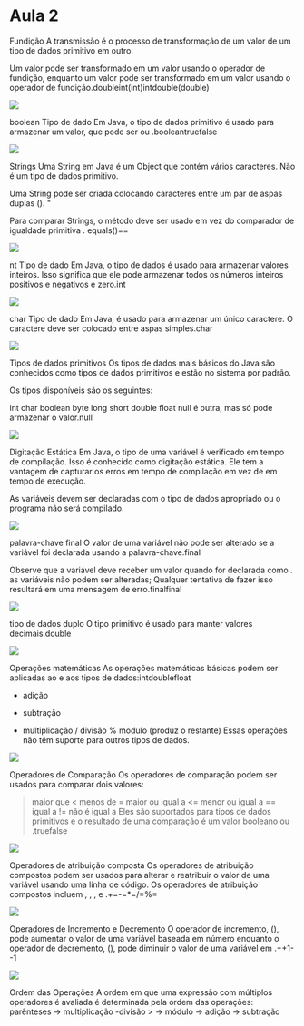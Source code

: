 <h1>Aula 2</h2>

<p>Fundição
A transmissão é o processo de transformação de um valor de um tipo de dados primitivo em outro.

Um valor pode ser transformado em um valor usando o operador de fundição, enquanto um valor pode ser transformado em um valor usando o operador de fundição.doubleint(int)intdouble(double)</p>

<img src="./img/java1.jpeg">

<p>boolean Tipo de dado
Em Java, o tipo de dados primitivo é usado para armazenar um valor, que pode ser ou .booleantruefalse</p>

<img src="img/java2.jpeg">

<p>Strings
Uma String em Java é um Object que contém vários caracteres. Não é um tipo de dados primitivo.

Uma String pode ser criada colocando caracteres entre um par de aspas duplas (). "

Para comparar Strings, o método deve ser usado em vez do comparador de igualdade primitiva . equals()==</p>

<img src="img/java3.jpeg">

<p>nt Tipo de dado
Em Java, o tipo de dados é usado para armazenar valores inteiros. Isso significa que ele pode armazenar todos os números inteiros positivos e negativos e zero.int</p>

<img src="img/java4.jpeg">

<p>char Tipo de dado
Em Java, é usado para armazenar um único caractere. O caractere deve ser colocado entre aspas simples.char</p>

<img src="img/java5.jpeg">

<p>Tipos de dados primitivos
Os tipos de dados mais básicos do Java são conhecidos como tipos de dados primitivos e estão no sistema por padrão.

Os tipos disponíveis são os seguintes:

int
char
boolean
byte
long
short
double
float
null é outra, mas só pode armazenar o valor.null</p>

<img src="img/java6.jpeg">

<p>Digitação Estática
Em Java, o tipo de uma variável é verificado em tempo de compilação. Isso é conhecido como digitação estática. Ele tem a vantagem de capturar os erros em tempo de compilação em vez de em tempo de execução.

As variáveis devem ser declaradas com o tipo de dados apropriado ou o programa não será compilado.</p>

<img src="img/java7.jpeg">

<p>palavra-chave final
O valor de uma variável não pode ser alterado se a variável foi declarada usando a palavra-chave.final

Observe que a variável deve receber um valor quando for declarada como . as variáveis não podem ser alteradas; Qualquer tentativa de fazer isso resultará em uma mensagem de erro.finalfinal</p>

<img src="img/java8.jpeg">

<p>tipo de dados duplo
O tipo primitivo é usado para manter valores decimais.double</p>

<img src="img/java9.jpeg">

<p>Operações matemáticas
As operações matemáticas básicas podem ser aplicadas ao e aos tipos de dados:intdoublefloat

+ adição
- subtração
* multiplicação
/ divisão
% modulo (produz o restante)
Essas operações não têm suporte para outros tipos de dados.</p>

<img src="img/java10.jpeg">

<p>Operadores de Comparação
Os operadores de comparação podem ser usados para comparar dois valores:

> maior que
< menos de
>= maior ou igual a
<= menor ou igual a
== igual a
!= não é igual a
Eles são suportados para tipos de dados primitivos e o resultado de uma comparação é um valor booleano ou .truefalse</p>

<img src="img/java11.jpeg">

<p>Operadores de atribuição composta
Os operadores de atribuição compostos podem ser usados para alterar e reatribuir o valor de uma variável usando uma linha de código. Os operadores de atribuição compostos incluem , , , e .+=-=*=/=%=</p>

<img src="img/java12.jpeg">

<p>Operadores de Incremento e Decremento
O operador de incremento, (), pode aumentar o valor de uma variável baseada em número enquanto o operador de decremento, (), pode diminuir o valor de uma variável em .++1--1</p>

<img src="img/java13.jpeg">

<p>Ordem das Operações
A ordem em que uma expressão com múltiplos operadores é avaliada é determinada pela ordem das operações: parênteses -> multiplicação -divisão > -> módulo -> adição -> subtração</p>
